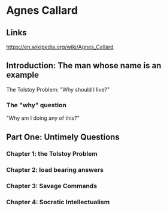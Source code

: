 # Agnes Callard

## Links

https://en.wikipedia.org/wiki/Agnes_Callard

## Introduction: The man whose name is an example

The Tolstoy Problem: "Why should I live?"

### The "why" question

"Why am I doing any of this?"

## Part One: Untimely Questions

### Chapter 1: the Tolstoy Problem

### Chapter 2: load bearing answers

### Chapter 3: Savage Commands

### Chapter 4: Socratic Intellectualism